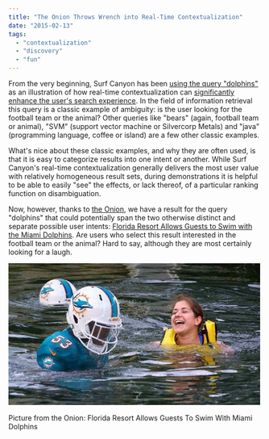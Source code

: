 ```yaml
---
title: "The Onion Throws Wrench into Real-Time Contextualization"
date: "2015-02-13"
tags: 
  - "contextualization"
  - "discovery"
  - "fun"
---
```


From the very beginning, Surf Canyon has been [using the query "dolphins"](http://blog.surfcanyon.com/2007/10/11/discovering-discovery/ "Discovery Discovery") as an illustration of how real-time contextualization can [significantly enhance the user's search experience](http://blog.surfcanyon.com/2008/12/01/evaluating-surf-canyons-technology-part-2/ "Evaluating Surf Canyon's Technology"). In the field of information retrieval this query is a classic example of ambiguity: is the user looking for the football team or the animal? Other queries like "bears" (again, football team or animal), "SVM" (support vector machine or Silvercorp Metals) and "java" (programming language, coffee or island) are a few other classic examples.

What's nice about these classic examples, and why they are often used, is that it is easy to categorize results into one intent or another. While Surf Canyon's real-time contextualization generally delivers the most user value with relatively homogeneous result sets, during demonstrations it is helpful to be able to easily "see" the effects, or lack thereof, of a particular ranking function on disambiguation.

Now, however, thanks to [the Onion](http://www.theonion.com "the Onion - America's Finest News Source"), we have a result for the query "dolphins" that could potentially span the two otherwise distinct and separate possible user intents: [Florida Resort Allows Guests to Swim with the Miami Dolphins](http://www.theonion.com/articles/florida-resort-allows-guests-to-swim-with-miami-do,37996/ "Florida Resort Allows Guests To Swim With Miami Dolphins"). Are users who select this result interested in the football team or the animal? Hard to say, although they are most certainly looking for a laugh.

[![Picture from the Onion: Florida Resort Allows Guests To Swim With Miami Dolphins](/assets/images/rank-dynamics/Swimming-with-Dolphins.jpg)](http://www.theonion.com/articles/florida-resort-allows-guests-to-swim-with-miami-do,37996/) 

Picture from the Onion: Florida Resort Allows Guests To Swim With Miami Dolphins
